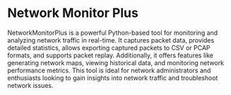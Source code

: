 # Network Monitor Plus
 NetworkMonitorPlus is a powerful Python-based tool for monitoring and analyzing network traffic in real-time. It captures packet data, provides detailed statistics, allows exporting captured packets to CSV or PCAP formats, and supports packet replay. Additionally, it offers features like generating network maps, viewing historical data, and monitoring network performance metrics. This tool is ideal for network administrators and enthusiasts looking to gain insights into network traffic and troubleshoot network issues.

